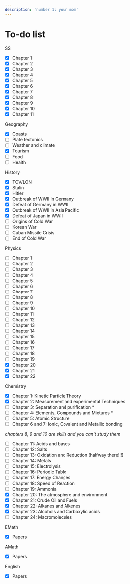```yaml
---
description: 'number 1: your mom'
---
```


# To-do list

SS

* [x] Chapter 1
* [x] Chapter 2
* [x] Chapter 3
* [x] Chapter 4
* [x] Chapter 5
* [x] Chapter 6
* [x] Chapter 7
* [x] Chapter 8
* [x] Chapter 9
* [x] Chapter 10
* [x] Chapter 11

Geography

* [x] Coasts
* [ ] Plate tectonics
* [ ] Weather and climate
* [x] Tourism
* [ ] Food
* [ ] Health

History

* [x] TOV/LON
* [x] Stalin
* [x] Hitler
* [x] Outbreak of WWII in Germany
* [x] Defeat of Germany in WWII
* [x] Outbreak of WWII in Asia Pacific
* [x] Defeat of Japan in WWII
* [ ] Origins of Cold War
* [ ] Korean War
* [ ] Cuban Missile Crisis
* [ ] End of Cold War

Physics

* [ ] Chapter 1
* [ ] Chapter 2
* [ ] Chapter 3
* [ ] Chapter 4
* [ ] Chapter 5
* [ ] Chapter 6
* [ ] Chapter 7
* [ ] Chapter 8
* [ ] Chapter 9
* [ ] Chapter 10
* [ ] Chapter 11
* [ ] Chapter 12
* [ ] Chapter 13
* [ ] Chapter 14
* [ ] Chapter 15
* [ ] Chapter 16
* [ ] Chapter 17
* [ ] Chapter 18
* [ ] Chapter 19
* [x] Chapter 20
* [x] Chapter 21
* [x] Chapter 22

Chemistry

* [x] Chapter 1: Kinetic Particle Theory
* [x] Chapter 2: Measurement and experimental Techniques
* [ ] Chapter 3: Separation and purification \*
* [ ] Chapter 4: Elements, Compounds and Mixtures \*
* [ ] Chapter 5: Atomic Structure
* [ ] Chapter 6 and 7: Ionic, Covalent and Metallic bonding

_chapters 8, 9 and 10 are skills and you can't study them_

* [ ] Chapter 11: Acids and bases
* [ ] Chapter 12: Salts
* [ ] Chapter 13: Oxidation and Reduction (halfway there!!!)
* [ ] Chapter 14: Metals
* [ ] Chapter 15: Electrolysis
* [ ] Chapter 16: Periodic Table
* [ ] Chapter 17: Energy Changes
* [ ] Chapter 18: Speed of Reaction
* [ ] Chapter 19: Ammonia
* [x] Chapter 20: The atmosphere and environment
* [x] Chapter 21:  Crude Oil and Fuels
* [x] Chapter 22: Alkanes and Alkenes
* [x] Chapter 23: Alcohols and Carboxylic acids
* [ ] Chapter 24: Macromolecules

EMath

* [x] Papers

AMath

* [x] Papers

English

* [x] Papers



